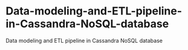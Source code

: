 # Data-modeling-and-ETL-pipeline-in-Cassandra-NoSQL-database
Data modeling and ETL pipeline in Cassandra NoSQL database
